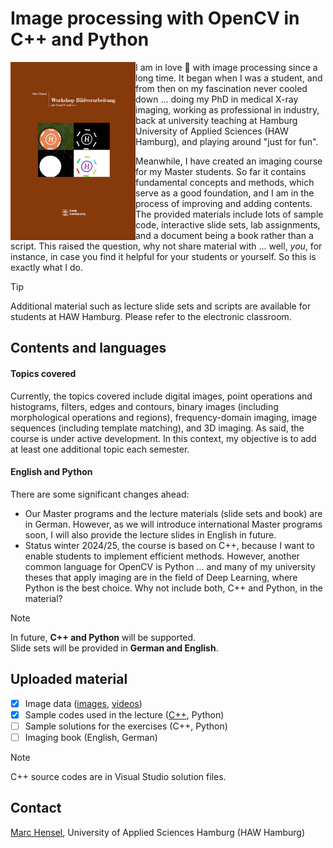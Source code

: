 # Image processing with OpenCV in C++ and Python
<img src="./assets/Cover.png" width="200" align=left>

I am in love :revolving_hearts: with image processing since a long time. It began when I was a student, and from then on my fascination never cooled down ... doing my PhD in medical X-ray imaging, working as professional in industry, back at university teaching at Hamburg University of Applied Sciences (HAW Hamburg), and playing around "just for fun".<p>

Meanwhile, I have created an imaging course for my Master students. So far it contains fundamental concepts and methods, which serve as a good foundation, and I am in the process of improving and adding contents. The provided materials include lots of sample code, interactive slide sets, lab assignments, and a document being a book rather than a script. This raised the question, why not share material with ... well, _you_, for instance, in case you find it helpful for your students or yourself. So this is exactly what I do.
<br clear=all>

> [!TIP]
> Additional material such as lecture slide sets and scripts are available for students at HAW Hamburg. Please refer to the electronic classroom.

## Contents and languages
#### Topics covered
Currently, the topics covered include digital images, point operations and histograms, filters, edges and contours, binary images (including morphological operations and regions), frequency-domain imaging, image sequences (including template matching), and 3D imaging. As said, the course is under active development. In this context, my objective is to add at least one additional topic each semester.

#### English and Python
There are some significant changes ahead:

- Our Master programs and the lecture materials (slide sets and book) are in German. However, as we will introduce international Master programs soon, I will also provide the lecture slides in English in future.
- Status winter 2024/25, the course is based on C++, because I want to enable students to implement efficient methods. However, another common language for OpenCV is Python ... and many of my university theses that apply imaging are in the field of Deep Learning, where Python is the best choice. Why not include both, C++ and Python, in the material?

> [!NOTE]
> In future, __C++ and Python__ will be supported.<br>
> Slide sets will be provided in __German and English__.

## Uploaded material
- [X] Image data ([images](image_data/images), [videos](image_data/images))
- [X] Sample codes used in the lecture ([C++](src/lecture), Python)
- [ ] Sample solutions for the exercises (C++, Python)
- [ ] Imaging book (English, German)

> [!NOTE]
> C++ source codes are in Visual Studio solution files.

## Contact
[Marc Hensel](http://www.haw-hamburg.de/marc-hensel), University of Applied Sciences Hamburg (HAW Hamburg)
